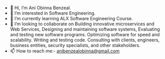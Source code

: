 - 👋 Hi, I’m Ani Obinna Benzeal.
- 👀 I’m interested in Software Engineering.
- 🌱 I’m currently learning ALX Software Engineering Course.
- 💞️ I’m looking to collaborate on Building innovative microservices and Web Services, Designing and maintaining software systems, Evaluating and testing new software programs. Optimizing software for speed and scalability. Writing and testing code. Consulting with clients, engineers, business entities, security specialists, and other stakeholders.
- 📫 How to reach me:- anibenzealobinna@gmail.com

<!---
mrbenzeal/mrbenzeal is a ✨ special ✨ repository because its `README.md` (this file) appears on your GitHub profile.
You can click the Preview link to take a look at your changes.
--->
